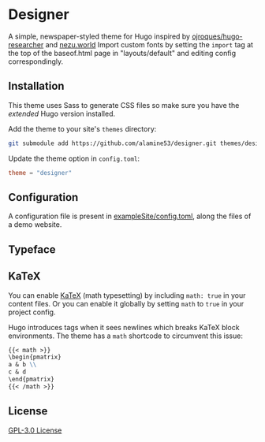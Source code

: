 # Designer

A simple, newspaper-styled theme for Hugo inspired by [ojroques/hugo-researcher](https://github.com/ojroques/hugo-researcher) and [nezu.world](https://nezu.world/)
Import custom fonts by setting the `import` tag at the top of the baseof.html page in "layouts/default" and editing config correspondingly. 

## Installation
This theme uses Sass to generate CSS files so make sure you have the
*extended* Hugo version installed.

Add the theme to your site's `themes` directory:
```bash
git submodule add https://github.com/alamine53/designer.git themes/designer
```

Update the theme option in `config.toml`:
```toml
theme = "designer"
```

## Configuration
A configuration file is present in
[exampleSite/config.toml](/exampleSite/config.toml),
along the files of a demo website.

## Typeface


## KaTeX
You can enable [KaTeX](https://katex.org/) (math typesetting) by including
`math: true` in your content files. Or you can enable it globally by setting
`math` to `true` in your project config.

Hugo introduces tags when it sees newlines which breaks KaTeX block
environments. The theme has a `math` shortcode to circumvent this issue:
```md
{{< math >}}
\begin{pmatrix}
a & b \\
c & d
\end{pmatrix}
{{< /math >}}
```


## License
[GPL-3.0 License](https://github.com/alamine53/designer/blob/master/LICENSE)
